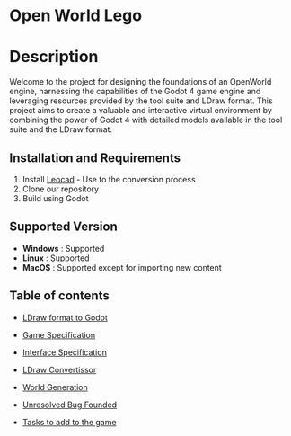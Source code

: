 # Open World Lego

# Description

Welcome to the project for designing the foundations of an OpenWorld engine, harnessing the capabilities of the Godot 4 game engine and leveraging resources provided by the tool suite and LDraw format. This project aims to create a valuable and interactive virtual environment by combining the power of Godot 4 with detailed models available in the tool suite and the LDraw format.

## Installation and Requirements 

1. Install [Leocad]([./specification/LDrawToGodot.md](https://www.leocad.org/download.html)) - Use to the conversion process
2. Clone our repository
3. Build using Godot

## Supported Version

- **Windows** : Supported
- **Linux** : Supported
- **MacOS** : Supported except for importing new content


## Table of contents

- [LDraw format to Godot](./specification/LDrawToGodot.md)

- [Game Specification](./specification/GameSpecification.md)

- [Interface Specification](./specification/InterfaceSpecification.md)

- [LDraw Convertissor](./specification/LDrawConvertissor.md)

- [World Generation](./specification/WorldGeneration.md)

- [Unresolved Bug Founded](./specification/BugFounded.md)

- [Tasks to add to the game](./specification/TasksToAdd.md)